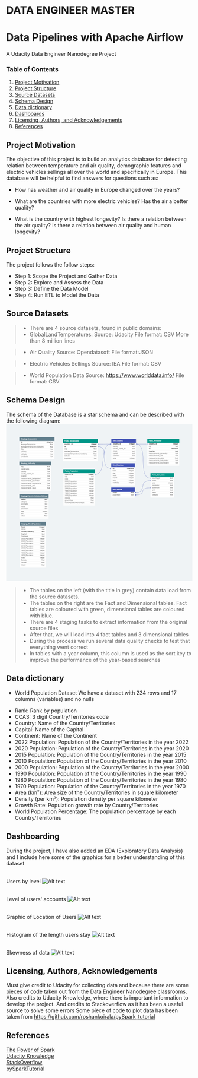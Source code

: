 # DATA ENGINEER MASTER
# Data Pipelines with Apache Airflow
A Udacity Data Engineer Nanodegree Project
  
### Table of Contents

1. [Project Motivation](#motivation)
2. [Project Structure](#structure)
3. [Source Datasets](#source_datasets)
4. [Schema Design](#schema)
5. [Data dictionary](#dictionary)
6. [Dashboards](#dash)
7. [Licensing, Authors, and Acknowledgements](#licensing)
8. [References](#references)


## Project Motivation<a name="motivation"></a> 

The objective of this project is to build an analytics database for detecting relation between temperature and air quality, demographic features and electric vehicles sellings all over the world and specifically in Europe.
This database will be helpful to find answers for questions such as:

* How has weather and air quality in Europe changed over the years?

* What are the countries with more electric vehicles? Has the air a better quality?

* What is the country with highest longevity? Is there a relation between the air quality? Is there a relation between air quality and human longevity?

##  Project Structure<a name="structure"></a> 

The project follows the follow steps:
* Step 1: Scope the Project and Gather Data
* Step 2: Explore and Assess the Data
* Step 3: Define the Data Model
* Step 4: Run ETL to Model the Data

## Source Datasets <a name="source_datasets"></a>

> * There are 4 source datasets, found in public domains:
> * GlobalLandTemperatures:
    Source: Udacity
    File format: CSV
    More than 8 million lines
  
> * Air Quality
    Source: Opendatasoft
    File format:JSON

> * Electric Vehicles Sellings
    Source: IEA
    File format: CSV

> * World Population Data
    Source: https://www.worlddata.info/
    File format: CSV

## Schema Design <a name="schema"></a>

The schema of the Database is a star schema and can be described with the following diagram:
![Alt text](./img/capstone_db.png?raw=true "Database_model")


> * The tables on the left (with the title in grey) contain data load from the source datasets.
> * The tables on the right are the Fact and Dimensional tables. Fact tables are coloured with green, dimensional tables are coloured with blue.
> * There are 4 staging tasks to extract information from the original source files
> * After that, we will load into 4 fact tables and 3 dimensional tables
> * During the process we run several data quality checks to test that everything went correct
> * In tables with a year column, this column is used as the sort key to improve the performance of the year-based searches

## Data dictionary <a name="dictionary"></a>
* World Population Dataset
  We have a dataset with 234 rows and 17 columns (variables) and no nulls 
 -  Rank: Rank by population
 -  CCA3: 3 digit Country/Territories code
 -  Country: Name of the Country/Territories
 -  Capital: Name of the Capital
 -  Continent: Name of the Continent
 -  2022 Population: Population of the Country/Territories in the year 2022
 -  2020 Population: Population of the Country/Territories in the year 2020
 -  2015 Population: Population of the Country/Territories in the year 2015
 -  2010 Population: Population of the Country/Territories in the year 2010
 -  2000 Population: Population of the Country/Territories in the year 2000
 -  1990 Population: Population of the Country/Territories in the year 1990
 -  1980 Population: Population of the Country/Territories in the year 1980
 -  1970 Population: Population of the Country/Territories in the year 1970
 -  Area (km²): Area size of the Country/Territories in square kilometer
 -  Density (per km²): Population density per square kilometer
 -  Growth Rate: Population growth rate by Country/Territories
 -  World Population Percentage: The population percentage by each Country/Territories

## Dashboarding<a name="dash"></a> 

During the project, I have also added an EDA (Exploratory Data Analysis) and I include here some of the graphics for a better understanding of this dataset
<br>

 <br>Users by level
![Alt text](./img/level.png?raw=true "UsersbyLevel")

<br>Level of users' accounts
![Alt text](./img/level_plot.png?raw=true "Level account of Users")

<br>Graphic of Location of Users
![Alt text](./img/location.png?raw=true "Users by Location")

 <br>Histogram of the length users stay
![Alt text](./img/hist.png?raw=true "Histogram")

 <br>Skewness of data
![Alt text](./img/skewness.png?raw=true "Skewness")

## Licensing, Authors, Acknowledgements<a name="licensing"></a>

Must give credit to Udacity for collecting data and because there are some pieces of code taken out from the Data Engineer Nanodegree classrooms. 
Also credits to Udacity Knowledge, where there is important information to develop the project.
And credits to Stackoverflow as it has been a useful source to solve some errors
Some piece of code to plot data has been taken from https://github.com/roshankoirala/pySpark_tutorial

## References <a name="references"></a>
 [The Power of Spark](https://learn.udacity.com/nanodegrees/nd027/parts/cd0030/lessons/ls1965/concepts/626aa254-50bc-4bc7-8fe9-9a4e28527739) <br>
 [Udacity Knowledge](https://knowledge.udacity.com/) <br>
 [StackOverflow](https://stackoverflow.com/) <br>
 [pySparkTutorial](https://github.com/roshankoirala/pySpark_tutorial)<br>
 
 

